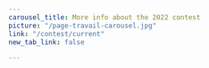 ```yaml
---
carousel_title: More info about the 2022 contest
picture: "/page-travail-carousel.jpg"
link: "/contest/current"
new_tab_link: false

---
```


